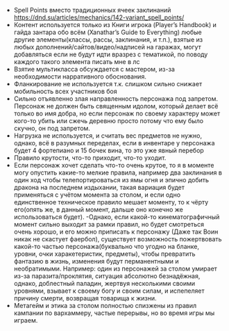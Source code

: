 - Spell Points вместо традиционных ячеек заклинаний https://dnd.su/articles/mechanics/142-variant_spell_points/
- Контент используется только из Книги игрока (Player’s Handbook) и гайда зантара обо всём (Xanathar’s Guide to Everything) любые другие элементы(классы, рассы, заклинания, и т.п.), взятые из любых дополнений/сайтов/видео/надписей на гаражах, могут добавляться если не будут идти вразрез с тематикой, по поводу каждого такого элемента писать мне в лс
- Взятие мультикласса обсуждается с мастером, из-за необходимости нарративного обоснования.
- Фланкирование не используется т.к. слишком сильно снижает мобильность всех участников боя
- Сильно отъявленно злая направленность персонажа под запретом. Персонаж не должен быть священным идолом, который делает всё только во имя добра, но если персонаж по своему характеру может кого-то убить или сжечь деревню просто потому что ему было скучно, он под запретом.
- Нагрузка не используется, и считать вес предметов не нужно, однако, всё в разумных переделах, если в инвентаре у персонажа будет 4 фортепиано и 15 бочек вина, то это уже явный перебор 
- Правило крутости, что-то приходит, что-то уходит.
 - Если персонаж хочет сделать что-то очень крутое, то я в моменте могу опустить какие-то мелкие правила, например два заклинания в один ход чтобы телепортироваться из ямы огня и эпично добить дракона на последнем издыхании, такая вариация будет применяться с учётом момента за столом, и если одно единственное техническое правило мешает моменту, то к чёрту его(опять же, в данный момент, дальше оно конечно же использоваться будет).
 -Однако, если какой-то кинематографичный момент сильно выходит за рамки правил, но будет смотреться очень хорошо, и его можно приписать к персонажу (Даже так Воин никак не скастует фаербол), существует возможность пожертвовать какой-то частью персонажа(буквально что угодно на бланке, уровни, очки харакетеристик, предметы), чтобы превратить фантазию в жизнь, изменения будут перманентными и необратимыми. Например: один из персонажей за столом умирает из-за паразита/проклятия, ситуация абсолютно безнадёжная, однако, доблестный паладин, жертвуя несколькими своими уровнями, взывает к своему богу и своим силам, и испепеляет причину смерти, возвращая товарища к жизни.
- Метагейм и этика за столом полностью спизжены из правил кампании по вархаммеру, частые перерывы, но во время игры мы играем. 
